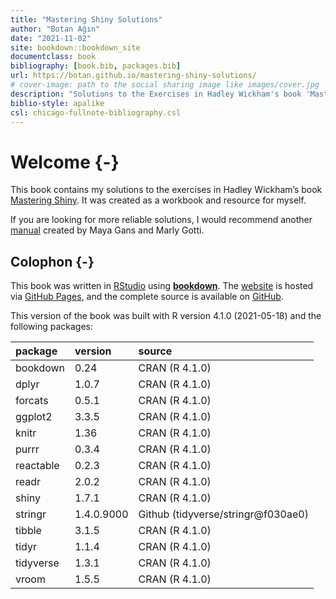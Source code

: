 ```yaml
--- 
title: "Mastering Shiny Solutions"
author: "Botan Ağın"
date: "2021-11-02"
site: bookdown::bookdown_site
documentclass: book
bibliography: [book.bib, packages.bib]
url: https://botan.github.io/mastering-shiny-solutions/
# cover-image: path to the social sharing image like images/cover.jpg
description: "Solutions to the Exercises in Hadley Wickham's book 'Mastering Shiny'"
biblio-style: apalike
csl: chicago-fullnote-bibliography.csl
---
```


# Welcome {-}

This book contains my solutions to the exercises in Hadley Wickham’s book [Mastering Shiny](https://mastering-shiny.org/index.html). It was created as a workbook and resource for myself. 

If you are looking for more reliable solutions, I would recommend another [manual](https://mastering-shiny-solutions.org/) created by Maya Gans and Marly Gotti.

## Colophon {-}

This book was written in [RStudio](http://www.rstudio.com/ide/) using [**bookdown**](http://bookdown.org/). The [website](https://botan.github.io/mastering-shiny-solutions/) is hosted via [GitHub Pages](https://pages.github.com/), and the complete source is available on [GitHub](https://github.com/botan/mastering-shiny-solutions).

This version of the book was built with R version 4.1.0 (2021-05-18) and the following packages:


|package   |version    |source                              |
|:---------|:----------|:-----------------------------------|
|bookdown  |0.24       |CRAN (R 4.1.0)                      |
|dplyr     |1.0.7      |CRAN (R 4.1.0)                      |
|forcats   |0.5.1      |CRAN (R 4.1.0)                      |
|ggplot2   |3.3.5      |CRAN (R 4.1.0)                      |
|knitr     |1.36       |CRAN (R 4.1.0)                      |
|purrr     |0.3.4      |CRAN (R 4.1.0)                      |
|reactable |0.2.3      |CRAN (R 4.1.0)                      |
|readr     |2.0.2      |CRAN (R 4.1.0)                      |
|shiny     |1.7.1      |CRAN (R 4.1.0)                      |
|stringr   |1.4.0.9000 |Github (tidyverse/stringr\@f030ae0) |
|tibble    |3.1.5      |CRAN (R 4.1.0)                      |
|tidyr     |1.1.4      |CRAN (R 4.1.0)                      |
|tidyverse |1.3.1      |CRAN (R 4.1.0)                      |
|vroom     |1.5.5      |CRAN (R 4.1.0)                      |
